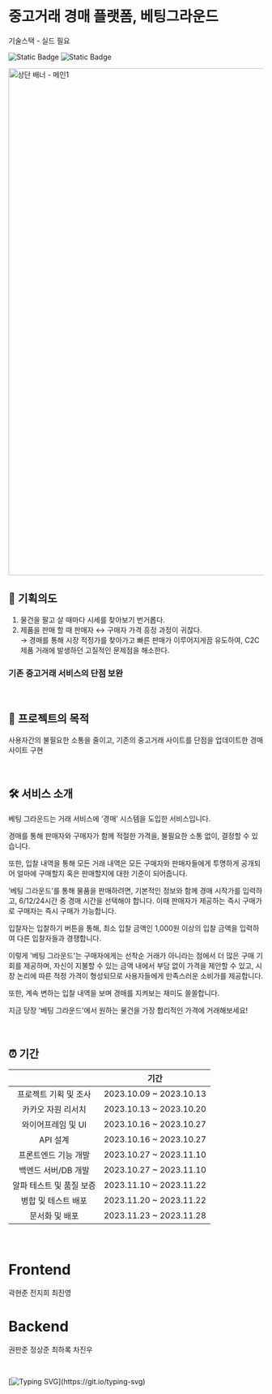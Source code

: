 <!-- ![header](https://capsule-render.vercel.app/api?type=waving&color=0:284377,50:7e93ba,100:1b2f55&height=200&section=header&text=Betting%20Ground&fontSize=75&animation=fadeIn&fontAlignY=35&fontColor=ffffff)-->

# 중고거래 경매 플랫폼, 베팅그라운드

기술스택 - 실드 필요

![Static Badge](https://img.shields.io/badge/React-ffffff?style=for-the-badge&logo=react)
![Static Badge](https://img.shields.io/badge/JavaScript-ffffff?style=for-the-badge&logo=javascript)



<img width="1000" alt="상단 배너 - 메인1" src="https://github.com/invisible-hands/.github/assets/47032054/bee2893f-a4d2-4d7c-b282-69667e863f46">  

</br>

## 🌟 기획의도
1. 물건을 팔고 살 때마다 시세를 찾아보기 번거롭다.  
2. 제품을 판매 할 때 판매자 ↔ 구매자 가격 흥정 과정이 귀찮다.  
→ 경매를 통해 시장 적정가를 찾아가고 빠른 판매가 이루어지게끔 유도하여, C2C 제품 거래에 발생하던 고질적인 문제점을 해소한다.
### **기존 중고거래 서비스의 단점 보완**

</br>

## 🎯 프로젝트의 목적
사용자간의 불필요한 소통을 줄이고, 기존의 중고거래 사이트를 단점을 업데이트한 경매 사이트 구현

</br>

## 🛠️ 서비스 소개 
베팅 그라운드는 거래 서비스에 ‘경매’ 시스템을 도입한 서비스입니다.

경매를 통해 판매자와 구매자가 함께 적절한 가격을, 불필요한 소통 없이, 결정할 수 있습니다.

또한, 입찰 내역을 통해 모든 거래 내역은 모든 구매자와 판매자들에게 투명하게 공개되어 얼마에 구매할지 혹은 판매할지에 대한 기준이 되어줍니다.

’베팅 그라운드’를 통해 물품을 판매하려면, 기본적인 정보와 함께 경매 시작가를 입력하고, 6/12/24시간 중 경매 시간을 선택해야 합니다. 
이때 판매자가 제공하는 즉시 구매가로 구매자는 즉시 구매가 가능합니다.

입찰자는 입찰하기 버튼을 통해, 최소 입찰 금액인 1,000원 이상의 입찰 금액을 입력하여 다른 입찰자들과 경쟁합니다.

이렇게 '베팅 그라운드'는 구매자에게는 선착순 거래가 아니라는 점에서 더 많은 구매 기회를 제공하며, 자신이 지불할 수 있는 금액 내에서 부담 없이 가격을 제안할 수 있고, 시장 논리에 따른 적정 가격이 형성되므로 사용자들에게 만족스러운 소비가를 제공합니다.

또한, 계속 변하는 입찰 내역을 보며 경매를 지켜보는 재미도 쏠쏠합니다.

지금 당장 '베팅 그라운드'에서 원하는 물건을 가장 합리적인 가격에 거래해보세요!


</br>

## ⏰ 기간
|        |  기간 |
|:----------:|:----------:|
|    프로젝트 기획 및 조사    |  2023.10.09 ~ 2023.10.13 |
| 카카오 자원 리서치 |  2023.10.13 ~ 2023.10.20  | 
| 와이어프레임 및 UI |  2023.10.16 ~ 2023.10.27  |
| API 설계 |  2023.10.16 ~ 2023.10.27  |
| 프론트엔드 기능 개발 |  2023.10.27 ~ 2023.11.10  |
| 백엔드 서버/DB 개발 |  2023.10.27 ~ 2023.11.10  |
| 알파 테스트 및 품질 보증|  2023.11.10 ~ 2023.11.22  |
| 병합 및 테스트 배포 |  2023.11.20 ~ 2023.11.22  |
| 문서화 및 배포 |  2023.11.23 ~ 2023.11.28  |

</br>


<p align="center">

<h1>Frontend</h1>
곽현준
전지희
최진영

<h1>Backend</h1>
권판준  
정상준  
최하록
차진우
</p>

</br>

[![Typing SVG](https://readme-typing-svg.demolab.com?font=Ubuntu&size=50&duration=1500&pause=2000&color=303336&vCenter=true&width=720&height=100&lines=Done+is+better+than+perfect!)](https://git.io/typing-svg)
